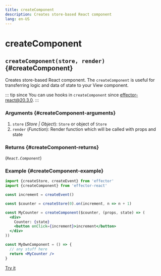 ```yaml
---
title: createComponent
description: Creates store-based React component
lang: en-US
---
```


# createComponent

## `createComponent(store, render)` {#createComponent}

Creates store-based React component. The `createComponent` is useful for transferring logic and data of state to your View component.

::: tip since
You can use hooks in `createComponent` since [effector-react@20.3.0](https://changelog.effector.dev/#effector-20-3-0).
:::

### Arguments {#createComponent-arguments}

1. `store` (_Store | Object_): `Store` or object of `Store`
2. `render` (_Function_): Render function which will be called with props and state

### Returns {#createComponent-returns}

(_`React.Component`_)

### Example {#createComponent-example}

```jsx
import {createStore, createEvent} from 'effector'
import {createComponent} from 'effector-react'

const increment = createEvent()

const $counter = createStore(0).on(increment, n => n + 1)

const MyCounter = createComponent($counter, (props, state) => (
  <div>
    Counter: {state}
    <button onClick={increment}>increment</button>
  </div>
))

const MyOwnComponent = () => {
  // any stuff here
  return <MyCounter />
}
```

[Try it](https://share.effector.dev/kJoLGB6g)
